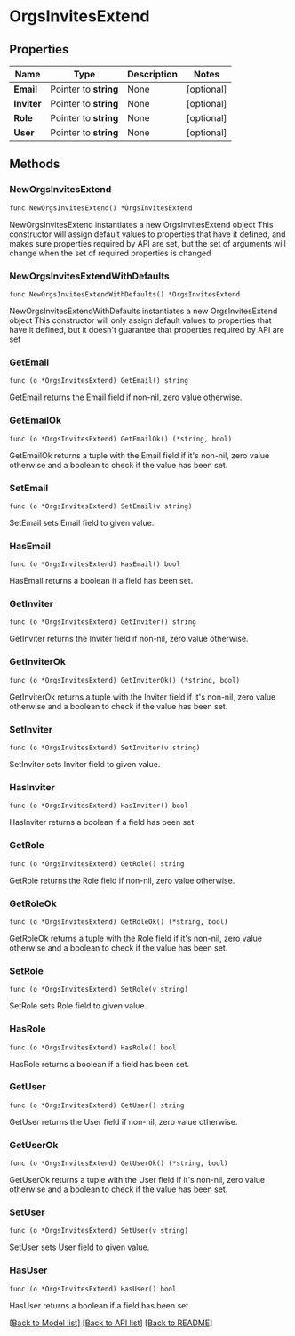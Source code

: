 # OrgsInvitesExtend

## Properties

Name | Type | Description | Notes
------------ | ------------- | ------------- | -------------
**Email** | Pointer to **string** | None | [optional] 
**Inviter** | Pointer to **string** | None | [optional] 
**Role** | Pointer to **string** | None | [optional] 
**User** | Pointer to **string** | None | [optional] 

## Methods

### NewOrgsInvitesExtend

`func NewOrgsInvitesExtend() *OrgsInvitesExtend`

NewOrgsInvitesExtend instantiates a new OrgsInvitesExtend object
This constructor will assign default values to properties that have it defined,
and makes sure properties required by API are set, but the set of arguments
will change when the set of required properties is changed

### NewOrgsInvitesExtendWithDefaults

`func NewOrgsInvitesExtendWithDefaults() *OrgsInvitesExtend`

NewOrgsInvitesExtendWithDefaults instantiates a new OrgsInvitesExtend object
This constructor will only assign default values to properties that have it defined,
but it doesn't guarantee that properties required by API are set

### GetEmail

`func (o *OrgsInvitesExtend) GetEmail() string`

GetEmail returns the Email field if non-nil, zero value otherwise.

### GetEmailOk

`func (o *OrgsInvitesExtend) GetEmailOk() (*string, bool)`

GetEmailOk returns a tuple with the Email field if it's non-nil, zero value otherwise
and a boolean to check if the value has been set.

### SetEmail

`func (o *OrgsInvitesExtend) SetEmail(v string)`

SetEmail sets Email field to given value.

### HasEmail

`func (o *OrgsInvitesExtend) HasEmail() bool`

HasEmail returns a boolean if a field has been set.

### GetInviter

`func (o *OrgsInvitesExtend) GetInviter() string`

GetInviter returns the Inviter field if non-nil, zero value otherwise.

### GetInviterOk

`func (o *OrgsInvitesExtend) GetInviterOk() (*string, bool)`

GetInviterOk returns a tuple with the Inviter field if it's non-nil, zero value otherwise
and a boolean to check if the value has been set.

### SetInviter

`func (o *OrgsInvitesExtend) SetInviter(v string)`

SetInviter sets Inviter field to given value.

### HasInviter

`func (o *OrgsInvitesExtend) HasInviter() bool`

HasInviter returns a boolean if a field has been set.

### GetRole

`func (o *OrgsInvitesExtend) GetRole() string`

GetRole returns the Role field if non-nil, zero value otherwise.

### GetRoleOk

`func (o *OrgsInvitesExtend) GetRoleOk() (*string, bool)`

GetRoleOk returns a tuple with the Role field if it's non-nil, zero value otherwise
and a boolean to check if the value has been set.

### SetRole

`func (o *OrgsInvitesExtend) SetRole(v string)`

SetRole sets Role field to given value.

### HasRole

`func (o *OrgsInvitesExtend) HasRole() bool`

HasRole returns a boolean if a field has been set.

### GetUser

`func (o *OrgsInvitesExtend) GetUser() string`

GetUser returns the User field if non-nil, zero value otherwise.

### GetUserOk

`func (o *OrgsInvitesExtend) GetUserOk() (*string, bool)`

GetUserOk returns a tuple with the User field if it's non-nil, zero value otherwise
and a boolean to check if the value has been set.

### SetUser

`func (o *OrgsInvitesExtend) SetUser(v string)`

SetUser sets User field to given value.

### HasUser

`func (o *OrgsInvitesExtend) HasUser() bool`

HasUser returns a boolean if a field has been set.


[[Back to Model list]](../README.md#documentation-for-models) [[Back to API list]](../README.md#documentation-for-api-endpoints) [[Back to README]](../README.md)


